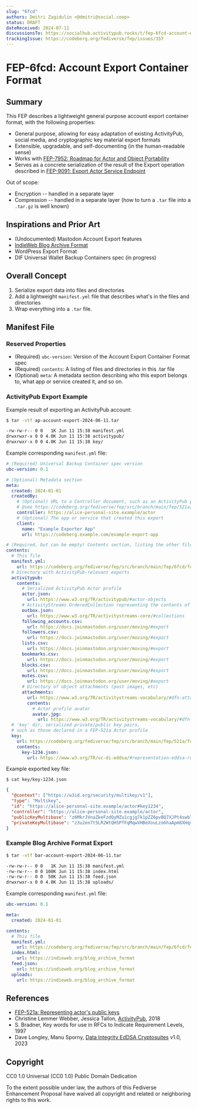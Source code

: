 ```yaml
---
slug: "6fcd"
authors: Dmitri Zagidulin <@dmitri@social.coop>
status: DRAFT
dateReceived: 2024-07-11
discussionsTo: https://socialhub.activitypub.rocks/t/fep-6fcd-account-export-container-format/4355
trackingIssue: https://codeberg.org/fediverse/fep/issues/357
---
```

# FEP-6fcd: Account Export Container Format

## Summary

This FEP describes a lightweight general purpose account export container format,
with the following properties:

* General purpose, allowing for easy adaptation of existing ActivityPub, social media, and
  cryptographic key material export formats
* Extensible, upgradable, and self-documenting (in the human-readable sense)
* Works with [FEP-7952: Roadmap for Actor and Object Portability](https://codeberg.org/fediverse/fep/pulls/334/files)
* Serves as a concrete serialization of the result of the Export operation described in
  [FEP-9091: Export Actor Service Endpoint](https://codeberg.org/fediverse/fep/pulls/353)

Out of scope:

* Encryption -- handled in a separate layer
* Compression -- handled in a separate layer (how to turn a `.tar` file into a
  `.tar.gz` is well known)

## Inspirations and Prior Art

* (Undocumented) Mastodon Account Export features
* [IndieWeb Blog Archive Format](https://indieweb.org/blog_archive_format)
* WordPress Export Format
* DIF Universal Wallet Backup Containers spec (in progress)

## Overall Concept

1. Serialize export data into files and directories
2. Add a lightweight `manifest.yml` file that describes what's in the files and directories
3. Wrap everything into a `.tar` file.

## Manifest File

### Reserved Properties

* (Required) `ubc-version`: Version of the Account Export Container Format spec
* (Required) `contents`: A listing of files and directories in this .tar file
* (Optional) `meta`: A metadata section describing who this export belongs to, what app
    or service created it, and so on.

### ActivityPub Export Example

Example result of exporting an ActivityPub account:

```bash
$ tar -vtf ap-account-export-2024-06-11.tar

-rw-rw-r-- 0 0   1K Jun 11 15:38 manifest.yml
drwxrwxr-x 0 0 4.0K Jun 11 15:38 activitypub/
drwxrwxr-x 0 0 4.0K Jun 11 15:38 key/
```

Example corresponding `manifest.yml` file:

```yaml
# (Required) Universal Backup Container spec version
ubc-version: 0.1

# (Optional) Metadata section
meta:
  created: 2024-01-01
  createdBy:
    # (Optional) URL to a Controller document, such as an ActivityPub profile using FEP-521a
    # @see https://codeberg.org/fediverse/fep/src/branch/main/fep/521a/fep-521a.md
    controller: https://alice-personal-site.example/actor
    # (Optional) The app or service that created this export
    client:
      name: "Example Exporter App"
      url: https://codeberg.example.com/example-export-app

# (Required, but can be empty) Contents section, listing the other files and directories
contents:
  # This file
  manifest.yml:
    url: https://codeberg.org/fediverse/fep/src/branch/main/fep/6fcd/fep-6fcd.md#manifest-file
  # Directory with ActivityPub-relevant exports
  activitypub:
    contents:
      # Serialized ActivityPub Actor profile
      actor.json:
        url: https://www.w3.org/TR/activitypub/#actor-objects
      # ActivityStreams OrderedCollection representing the contents of the actor's Outbox
      outbox.json:
        url: https://www.w3.org/TR/activitystreams-core/#collections
      following_accounts.csv:
        url: https://docs.joinmastodon.org/user/moving/#export
      followers.csv:
        url: https://docs.joinmastodon.org/user/moving/#export
      lists.csv:
        url: https://docs.joinmastodon.org/user/moving/#export
      bookmarks.csv:
        url: https://docs.joinmastodon.org/user/moving/#export
      blocks.csv:
        url: https://docs.joinmastodon.org/user/moving/#export
      mutes.csv:
        url: https://docs.joinmastodon.org/user/moving/#export
      # Directory of object attachments (post images, etc)
      attachments:
        url: https://www.w3.org/TR/activitystreams-vocabulary/#dfn-attachment
        contents:
          # Actor profile avatar
          avatar.jpg:
            url: https://www.w3.org/TR/activitystreams-vocabulary/#dfn-icon
  # 'key' dir, serialized private/public key pairs,
  # such as those declared in a FEP-521a Actor profile
  key:
    url: https://codeberg.org/fediverse/fep/src/branch/main/fep/521a/fep-521a.md
    contents:
      key-1234.json:
        url: https://www.w3.org/TR/vc-di-eddsa/#representation-eddsa-rdfc-2022
```

Example exported key file:

```
$ cat key/key-1234.json
```

```json
{
  "@context": ["https://w3id.org/security/multikey/v1"],
  "type": "Multikey",
  "id": "https://alice-personal-site.example/actor#key1234",
  "controller": "https://alice-personal-site.example/actor",
  "publicKeyMultibase": "z6MkrJVnaZkeFzdQyMZu1cgjg7k1pZZ6pvBQ7XJPt4swbTQ2",
  "privateKeyMultibase": "z3u2en7t5LR2WtQH5PfFqMqwVHBeXouLzo6haApm8XHqvjxq"
}
```

### Example Blog Archive Format Export

```bash
$ tar -vtf bar-account-export-2024-06-11.tar

-rw-rw-r-- 0 0   1K Jun 11 15:38 manifest.yml
-rw-rw-r-- 0 0 100K Jun 11 15:38 index.html
-rw-rw-r-- 0 0  50K Jun 11 15:38 feed.json
drwxrwxr-x 0 0 4.0K Jun 11 15:38 uploads/
```

Example corresponding `manifest.yml` file:

```yaml
ubc-version: 0.1

meta:
  created: 2024-01-01

contents:
  # This file
  manifest.yml:
    url: https://codeberg.org/fediverse/fep/src/branch/main/fep/6fcd/fep-6fcd.md#manifest-file
  index.html:
    url: https://indieweb.org/blog_archive_format
  feed.json:
    url: https://indieweb.org/blog_archive_format
  uploads:
    url: https://indieweb.org/blog_archive_format
```

## References

* [FEP-521a: Representing actor's public keys][FEP-521a]
* Christine Lemmer Webber, Jessica Tallon, [ActivityPub][AP], 2018
* S. Bradner, Key words for use in RFCs to Indicate Requirement Levels, 1997
* Dave Longley, Manu Sporny, [Data Integrity EdDSA Cryptosuites][DI Sigs] v1.0, 2023

[FEP-521a]: https://codeberg.org/fediverse/fep/src/branch/main/fep/521a/fep-521a.md
[AP]: https://www.w3.org/TR/activitypub/
[DI Sigs]: https://w3c.github.io/vc-di-eddsa/#eddsa-jcs-2022

## Copyright

CC0 1.0 Universal (CC0 1.0) Public Domain Dedication

To the extent possible under law, the authors of this Fediverse Enhancement
Proposal have waived all copyright and related or neighboring rights to this work.
